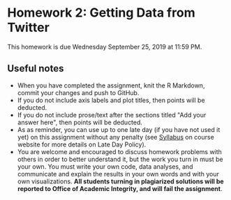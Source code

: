 # Homework 2: Getting Data from Twitter

This homework is due Wednesday September 25, 2019 at 11:59 PM. 

## Useful notes 

* When you have completed the assignment, knit the R Markdown, commit your changes and push to GitHub.
* If you do not include axis labels and plot titles, then points will be deducted.
* If you do not include prose/text after the sections titled "Add your answer here", then points will be deducted. 
* As as reminder, you can use up to one late day (if you have not used it yet) on this assignment without any penalty (see [Syllabus](https://jhu-advdatasci.github.io/2019/syllabus.html) on course website for more details on Late Day Policy).
* You are welcome and encouraged to discuss homework problems with others in order to better understand it, but the work you turn in must be your own. You must write your own code, data analyses, and communicate and explain the results in your own words and with your own visualizations. **All students turning in plagiarized solutions will be reported to Office of Academic Integrity, and will fail the assignment**.